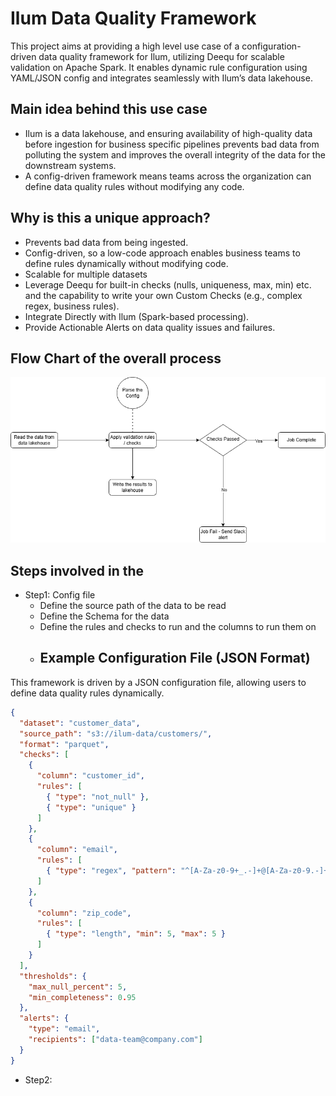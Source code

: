 # Ilum Data Quality Framework
This project aims at providing a high level use case of a configuration-driven data quality framework for Ilum, utilizing Deequ for scalable validation on Apache Spark. It enables dynamic rule configuration using YAML/JSON config and integrates seamlessly with Ilum’s data lakehouse.

## Main idea behind this use case
- Ilum is a data lakehouse, and ensuring availability of high-quality data before ingestion for business specific pipelines prevents bad data from polluting the system and improves the overall integrity of the data for the downstream systems.
- A config-driven framework means teams across the organization can define data quality rules without modifying any code.

## Why is this a unique approach?
- Prevents bad data from being ingested.
- Config-driven, so a low-code approach enables business teams to define rules dynamically without modifying code.
- Scalable for multiple datasets
- Leverage Deequ for built-in checks (nulls, uniqueness, max, min) etc. and the capability to write your own Custom Checks (e.g., complex regex, business rules).
- Integrate Directly with Ilum (Spark-based processing).
- Provide Actionable Alerts on data quality issues and failures.

## Flow Chart of the overall process
![alt text](img/flowchart.png)

## Steps involved in the 
- Step1: Config file
  - Define the source path of the data to be read
  - Define the Schema for the data
  - Define the rules and checks to run and the columns to run them on
  - ## Example Configuration File (JSON Format)
This framework is driven by a JSON configuration file, allowing users to define data quality rules dynamically.

```json
{
  "dataset": "customer_data",
  "source_path": "s3://ilum-data/customers/",
  "format": "parquet",
  "checks": [
    {
      "column": "customer_id",
      "rules": [
        { "type": "not_null" },
        { "type": "unique" }
      ]
    },
    {
      "column": "email",
      "rules": [
        { "type": "regex", "pattern": "^[A-Za-z0-9+_.-]+@[A-Za-z0-9.-]+$" }
      ]
    },
    {
      "column": "zip_code",
      "rules": [
        { "type": "length", "min": 5, "max": 5 }
      ]
    }
  ],
  "thresholds": {
    "max_null_percent": 5,
    "min_completeness": 0.95
  },
  "alerts": {
    "type": "email",
    "recipients": ["data-team@company.com"]
  }
}
```


- Step2: 

